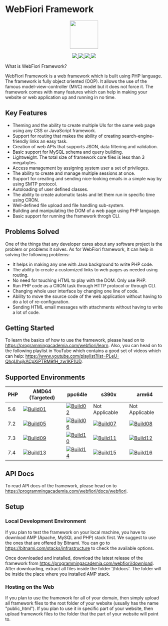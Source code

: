 # WebFiori Framework
<p align="center">
<img width="90px" hight="90px" src="https://programmingacademia.com/webfiori/themes/webfiori/images/favicon.png">
</p>
<p align="center">
  <a href="https://travis-ci.org/usernane/webfiori">
    <img src="https://travis-ci.org/usernane/webfiori.svg?branch=master">
  </a>
  <a href="https://codecov.io/gh/usernane/webfiori">
    <img src="https://codecov.io/gh/usernane/webfiori/branch/master/graph/badge.svg" />
  </a>
  <a href="https://github.com/usernane/webfiori/releases">
      <img src="https://img.shields.io/github/release/usernane/webfiori.svg?label=latest" />
  </a>
  <a href="https://paypal.me/IbrahimBinAlshikh">
    <img src="https://img.shields.io/endpoint.svg?url=https%3A%2F%2Fprogrammingacademia.com%2Fwebfiori%2Fapis%2Fshields-get-dontate-badget">
  </a>
</p>
What is WebFiori Framework?

WebFiori Framework is a web framework which is built using PHP language. The framework is fully object oriented (OOP). It allows the use of the famous model-view-controller (MVC) model but it does not force it. The framework comes with many features which can help in making your website or web application up and running in no time.

## Key Features
* Theming and the ability to create multiple UIs for the same web page using any CSS or JavaScript framework.
* Support for routing that makes the ability of creating search-engine-friendly links an easy task.
* Creation of web APIs that supports JSON, data filtering and validation.
* Basic support for MySQL schema and query building.
* Lightweight. The total size of framework core files is less than 3 megabytes.
* Access management by assigning system user a set of privileges.
* The ability to create and manage multiple sessions at once.
* Support for creating and sending nice-looking emails in a simple way by using SMTP protocol.
* Autoloading of user defined classes.
* The ability to create automatic tasks and let them run in specific time using CRON.
* Well-defined file upload and file handling sub-system.
* Building and manipulating the DOM of a web page using PHP language.
* Basic support for running the framework throgh CLI.

## Problems Solved
One of the things that any developer cares about any software project is the problem or problems it solves. As for WebFiori framework, It can help in solving the following problems:
* It helps in making any one with Java background to write PHP code.
* The ability to create a customized links to web pages as needed using routing.
* No need for touching HTML to play with the DOM. Only use PHP.
* Run PHP code as a CRON task through HTTP protocol or through CLI.
* Changing whole user interface by changing one line of code.
* Ability to move the source code of the web application without having to do a lot of re-configuration.
* Sending HTML email messages with attachments without having to write a lot of code.

## Getting Started 
To learn the basics of how to use the framework, please head on to https://programmingacademia.com/webfiori/learn. Also, you can head on to the following playlist in YouTube which contains a good set of videos which can help: https://www.youtube.com/playlist?list=PLeU-QhqUhxjkACpXiPTRM9fH_zw1KF1UD.

## Supported Environments 
| PHP | AMD64 (Targeted)     | ppc64le              | s390x                | arm64                |
| --- | -------------------- | -------------------- | -------------------- | -------------------- |
| 5.6 | [![Build01][01]][0]  | [![Build02][05]][0]  | Not Applicable       | Not Applicable       |
| 7.2 | [![Build05][02]][0]  | [![Build06][06]][0]  | [![Build07][09]][0]  | [![Build08][12]][0]  |
| 7.3 | [![Build09][03]][0]  | [![Build10][07]][0]  | [![Build11][10]][0]  | [![Build12][13]][0]  |
| 7.4 | [![Build13][04]][0]  | [![Build14][08]][0]  | [![Build15][11]][0]  | [![Build16][14]][0]  |

[0]: https://travis-ci.org/usernane/webfiori
[01]: https://travis-matrix-badges.herokuapp.com/repos/usernane/webfiori/branches/master/1
[02]: https://travis-matrix-badges.herokuapp.com/repos/usernane/webfiori/branches/master/2
[03]: https://travis-matrix-badges.herokuapp.com/repos/usernane/webfiori/branches/master/3
[04]: https://travis-matrix-badges.herokuapp.com/repos/usernane/webfiori/branches/master/4
[05]: https://travis-matrix-badges.herokuapp.com/repos/usernane/webfiori/branches/master/5
[06]: https://travis-matrix-badges.herokuapp.com/repos/usernane/webfiori/branches/master/6
[07]: https://travis-matrix-badges.herokuapp.com/repos/usernane/webfiori/branches/master/7
[08]: https://travis-matrix-badges.herokuapp.com/repos/usernane/webfiori/branches/master/8
[09]: https://travis-matrix-badges.herokuapp.com/repos/usernane/webfiori/branches/master/9
[10]: https://travis-matrix-badges.herokuapp.com/repos/usernane/webfiori/branches/master/10
[11]: https://travis-matrix-badges.herokuapp.com/repos/usernane/webfiori/branches/master/11
[12]: https://travis-matrix-badges.herokuapp.com/repos/usernane/webfiori/branches/master/12
[13]: https://travis-matrix-badges.herokuapp.com/repos/usernane/webfiori/branches/master/13
[14]: https://travis-matrix-badges.herokuapp.com/repos/usernane/webfiori/branches/master/14

## API Docs
To read API docs of the framework, please head on to https://programmingacademia.com/webfiori/docs/webfiori.

## Setup
### Local Development Environment
If you plan to test the framework on your local machine, you have to download AMP (Apache, MySQL and PHP) stack first. 
We suggest to use the ones that are offered by Bitnami. You can go to https://bitnami.com/stacks/infrastructure to check 
the available options.

Once downloaded and installed, download the latest release of the framework from https://programmingacademia.com/webfiori/download. 
After downloading, extract all files inside the folder '/htdocs'. The folder will be inside the place where you installed AMP
stack.
### Hosting on the Web
If you plan to use the framework for all of your domain, then simply upload all framework files to the root folder of your website (usually has the name "public_html"). If you plan to use it in specific part of your website, then upload framework files to the folder that the part of your website will point to.
